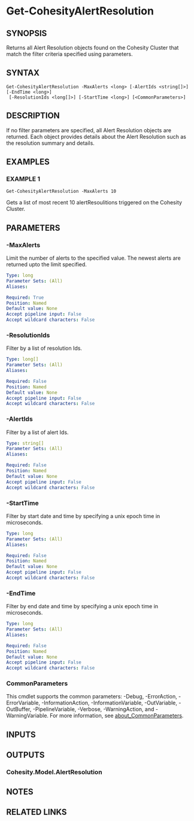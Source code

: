# Get-CohesityAlertResolution

## SYNOPSIS
Returns all Alert Resolution objects found on the Cohesity Cluster that match the filter criteria specified using parameters.

## SYNTAX

```
Get-CohesityAlertResolution -MaxAlerts <long> [-AlertIds <string[]>] [-EndTime <long>]
 [-ResolutionIds <long[]>] [-StartTime <long>] [<CommonParameters>]
```

## DESCRIPTION
If no filter parameters are specified, all Alert Resolution objects are returned.
Each object provides details about the Alert Resolution such as the resolution summary and details.

## EXAMPLES

### EXAMPLE 1
```
Get-CohesityAlertResolution -MaxAlerts 10
```

Gets a list of most recent 10 alertResoulitions triggered on the Cohesity Cluster.

## PARAMETERS

### -MaxAlerts
Limit the number of alerts to the specified value.
The newest alerts are returned upto the limit specified.

```yaml
Type: long
Parameter Sets: (All)
Aliases:

Required: True
Position: Named
Default value: None
Accept pipeline input: False
Accept wildcard characters: False
```

### -ResolutionIds
Filter by a list of resolution Ids.

```yaml
Type: long[]
Parameter Sets: (All)
Aliases:

Required: False
Position: Named
Default value: None
Accept pipeline input: False
Accept wildcard characters: False
```

### -AlertIds
Filter by a list of alert Ids.

```yaml
Type: string[]
Parameter Sets: (All)
Aliases:

Required: False
Position: Named
Default value: None
Accept pipeline input: False
Accept wildcard characters: False
```

### -StartTime
Filter by start date and time by specifying a unix epoch time in microseconds.

```yaml
Type: long
Parameter Sets: (All)
Aliases:

Required: False
Position: Named
Default value: None
Accept pipeline input: False
Accept wildcard characters: False
```

### -EndTime
Filter by end date and time by specifying a unix epoch time in microseconds.

```yaml
Type: long
Parameter Sets: (All)
Aliases:

Required: False
Position: Named
Default value: None
Accept pipeline input: False
Accept wildcard characters: False
```

### CommonParameters
This cmdlet supports the common parameters: -Debug, -ErrorAction, -ErrorVariable, -InformationAction, -InformationVariable, -OutVariable, -OutBuffer, -PipelineVariable, -Verbose, -WarningAction, and -WarningVariable. For more information, see [about_CommonParameters](http://go.microsoft.com/fwlink/?LinkID=113216).

## INPUTS

## OUTPUTS

### Cohesity.Model.AlertResolution
## NOTES

## RELATED LINKS
